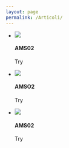 ```yaml
---
layout: page
permalink: /Articoli/
---
```

<!-- slideshow -->
<div class="section">
  <div class="slider" id="foto-eventi">
    <ul class="slides">
        <li>
          <img src="/perugia/ImmaginiAbstract/ams02ABS.png">
          <div class="caption left-align">
            <h4>AMS02</h4>
            <p class="light grey-text text-lighten-3">Try</p>
          </div>
        </li>
        <li>
          <img src="/perugia/ImmaginiAbstract/ams02ABS.png">
          <div class="caption left-align">
            <h4>AMSO2</h4>
            <p class="light grey-text text-lighten-3">Try</p>
          </div>
        </li>
        <li>
          <img src="/perugia/ImmaginiAbstract/ams02ABS.png">
          <div class="caption left-align">
            <h4>AMS02</h4>
            <p class="light grey-text text-lighten-3">Try</p>
          </div>
        </li>
    </ul>
  </div>
</div>
